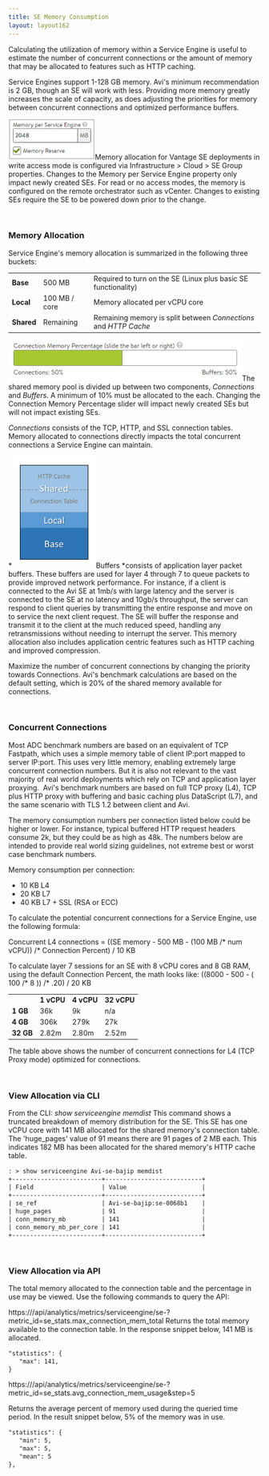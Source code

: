 ```yaml
---
title: SE Memory Consumption
layout: layout162
---
```

Calculating the utilization of memory within a Service Engine is useful to estimate the number of concurrent connections or the amount of memory that may be allocated to features such as HTTP caching.

Service Engines support 1-128 GB memory. Avi's minimum recommendation is 2 GB, though an SE will work with less. Providing more memory greatly increases the scale of capacity, as does adjusting the priorities for memory between concurrent connections and optimized performance buffers.

<a href="img/MemoryPerSE-1.png"><img class=" wp-image-7163 alignright" src="img/MemoryPerSE-1.png" alt="MemoryPerSE" width="173" height="82"></a>Memory allocation for Vantage SE deployments in write access mode is configured via Infrastructure > Cloud > SE Group properties. Changes to the Memory per Service Engine property only impact newly created SEs. For read or no access modes, the memory is configured on the remote orchestrator such as vCenter. Changes to existing SEs require the SE to be powered down prior to the change.

 

### Memory Allocation

Service Engine's memory allocation is summarized in the following three buckets:

<table class=" table table-bordered table-hover">  
<tbody>    
<tr>    
<td><strong>Base<br> </strong></td>
<td>500 MB</td>
<td>Required to turn on the SE (Linux plus basic SE functionality)</td>
</tr>
<tr>    
<td><strong>Local<br> </strong></td>
<td>100 MB / core</td>
<td>Memory allocated per vCPU core</td>
</tr>
<tr>    
<td><strong>Shared<br> </strong></td>
<td>Remaining</td>
<td>Remaining memory is split between <em>Connections</em> and <em>HTTP Cache</em></td>
</tr>
</tbody>
</table> 

<a href="img/MemAllocation.png"><img class="size-full wp-image-11516 alignright" src="img/MemAllocation.png" alt="MemAllocation" width="467" height="82"></a>The shared memory pool is divided up between two components, *Connections* and *Buffers*. A minimum of 10% must be allocated to the each. Changing the Connection Memory Percentage slider will impact newly created SEs but will not impact existing SEs.

*Connections* consists of the TCP, HTTP, and SSL connection tables. Memory allocated to connections directly impacts the total concurrent connections a Service Engine can maintain.

*<a href="img/MemoryTable.png"><img class="wp-image-7165 alignleft" src="img/MemoryTable.png" alt="MemoryTable" width="168" height="224"></a>Buffers *consists of application layer packet buffers. These buffers are used for layer 4 through 7 to queue packets to provide improved network performance. For instance, if a client is connected to the Avi SE at 1mb/s with large latency and the server is connected to the SE at no latency and 10gb/s throughput, the server can respond to client queries by transmitting the entire response and move on to service the next client request. The SE will buffer the response and transmit it to the client at the much reduced speed, handling any retransmissions without needing to interrupt the server. This memory allocation also includes application centric features such as HTTP caching and improved compression.

Maximize the number of concurrent connections by changing the priority towards Connections. Avi's benchmark calculations are based on the default setting, which is 20% of the shared memory available for connections.

 

### Concurrent Connections

Most ADC benchmark numbers are based on an equivalent of TCP Fastpath, which uses a simple memory table of client IP:port mapped to server IP:port. This uses very little memory, enabling extremely large concurrent connection numbers. But it is also not relevant to the vast majority of real world deployments which rely on TCP and application layer proxying.  Avi's benchmark numbers are based on full TCP proxy (L4), TCP plus HTTP proxy with buffering and basic caching plus DataScript (L7), and the same scenario with TLS 1.2 between client and Avi.

The memory consumption numbers per connection listed below could be higher or lower. For instance, typical buffered HTTP request headers consume 2k, but they could be as high as 48k. The numbers below are intended to provide real world sizing guidelines, not extreme best or worst case benchmark numbers.

Memory consumption per connection:

* 10 KB L4
* 20 KB L7
* 40 KB L7 + SSL (RSA or ECC) 

To calculate the potential concurrent connections for a Service Engine, use the following formula:

Concurrent L4 connections = ((SE memory - 500 MB - (100 MB /* num vCPU)) /* Connection Percent) / 10 KB

To calculate layer 7 sessions for an SE with 8 vCPU cores and 8 GB RAM, using the default Connection Percent, the math looks like:
((8000 - 500 - ( 100 /* 8 )) /* .20) / 20 KB

<table class=" table table-bordered table-hover">  
<tbody>     
<tr>     
<td></td>
<td><strong>1 vCPU</strong></td>
<td><strong>4 vCPU</strong></td>
<td><strong>32 vCPU</strong></td>
</tr>
<tr>     
<td><strong>1 GB</strong></td>
<td>36k</td>
<td>9k</td>
<td>n/a</td>
</tr>
<tr>     
<td><strong>4 GB</strong></td>
<td>306k</td>
<td>279k</td>
<td>27k</td>
</tr>
<tr>     
<td><strong>32 GB</strong></td>
<td>2.82m</td>
<td>2.80m</td>
<td>2.52m</td>
</tr>
</tbody>
</table> 

The table above shows the number of concurrent connections for L4 (TCP Proxy mode) optimized for connections.

 

### View Allocation via CLI

From the CLI: *show serviceengine <SE Name> memdist*
This command shows a truncated breakdown of memory distribution for the SE. This SE has one vCPU core with 141 MB allocated for the shared memory's connection table. The 'huge_pages' value of 91 means there are 91 pages of 2 MB each. This indicates 182 MB has been allocated for the shared memory's HTTP cache table.

<pre><code class="language-lua">: &gt; show serviceengine Avi-se-bajip memdist
+-------------------------+---------------------------+
| Field                   | Value                     |
+-------------------------+---------------------------+
| se_ref                  | Avi-se-bajip:se-0068b1    |
| huge_pages              | 91                        |
| conn_memory_mb          | 141                       |
| conn_memory_mb_per_core | 141                       |
+-------------------------+---------------------------+</code></pre>  

 

### View Allocation via API

The total memory allocated to the connection table and the percentage in use may be viewed. Use the following commands to query the API:

https://<IP Address>/api/analytics/metrics/serviceengine/se-<SE UUID>?metric_id=se_stats.max_connection_mem_total
Returns the total memory available to the connection table. In the response snippet below, 141 MB is allocated.


<pre><code class="language-lua">"statistics": {
   "max": 141,
}</code></pre>  https://<IP Address>/api/analytics/metrics/serviceengine/se-<SE UUID>?metric_id=se_stats.avg_connection_mem_usage&step=5 
Returns the average percent of memory used during the queried time period. In the result snippet below, 5% of the memory was in use. 

<pre><code class="language-lua">"statistics": {
   "min": 5,
   "max": 5,
   "mean": 5
},</code></pre>  